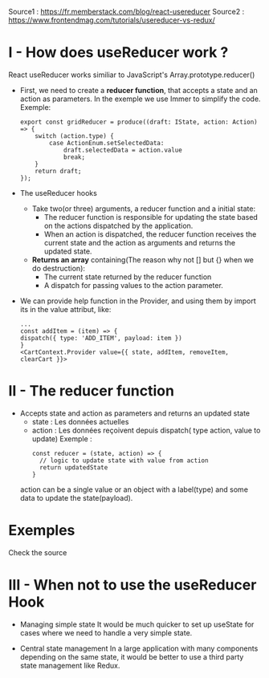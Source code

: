 Source1 : https://fr.memberstack.com/blog/react-usereducer
Source2 : https://www.frontendmag.com/tutorials/usereducer-vs-redux/

# I - How does useReducer work ?
React useReducer works similiar to JavaScript's Array.prototype.reducer()
- First, we need to create a __reducer function__, that accepts a state and an action as parameters.
    In the exemple we use Immer to simplify the code.
    Exemple: 
    ````
    export const gridReducer = produce((draft: IState, action: Action) => {
    	switch (action.type) {
    		case ActionEnum.setSelectedData:
    			draft.selectedData = action.value
    			break;
    	}
    	return draft;
    });
    ````
- The useReducer hooks
    - Take two(or three) arguments, a reducer function and a initial state:
        -  The reducer function is responsible for updating the state based on the actions dispatched by the application.
        -  When an action is dispatched, the reducer function receives the current state and the action as arguments and returns the updated state.
    - __Returns an array__ containing(The reason why not [] but {} when we do destruction):
        - The current state returned by the reducer function 
        - A dispatch for passing values to the action parameter.

- We can provide help function in the Provider, and using them by import its in the value attribut, like:
    ````
    ...
    const addItem = (item) => {
    dispatch({ type: 'ADD_ITEM', payload: item })
    }
    <CartContext.Provider value={{ state, addItem, removeItem, clearCart }}>
    ````

# II - The reducer function
- Accepts state and action as parameters and returns an updated state
    - state : Les données actuelles
    - action : Les données reçoivent depuis dispatch( type action, value to update)
    Exemple : 
        ````
        const reducer = (state, action) => {
          // logic to update state with value from action
          return updatedState
        }
        ````
    action can be a single value or an object with a label(type) and some data to update the state(payload).

# Exemples
Check the source

# III - When not to use the useReducer Hook
- Managing simple state
It would be much quicker to set up useState for cases where we need to handle a very simple state.

- Central state management
In a large application with many components depending on the same state, it would be better to use a third party state management like Redux.




    
